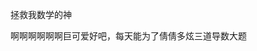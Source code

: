 <p class="MsoNormal">拯救我数学的神</p><p class="MsoNormal"><span class="GramE">啊啊啊啊啊啊巨可爱好</span>吧，每天能为了<span class="GramE">倩倩</span>多<span class="GramE">炫</span>三道导数大题</p>
